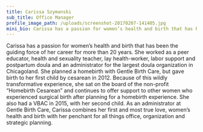 ```yaml
---
title: Carissa Szymanski
sub_title: Office Manager
profile_image_path: /uploads/screenshot-20170207-141405.jpg
mini_bio: Carissa has a passion for women’s health and birth that has been the guiding force of her career for more than 20 years.
---
```



Carissa has a passion for women’s health and birth that has been the guiding force of her career for more than 20 years. She worked as a peer educator, health and sexuality teacher, lay health-worker, labor support and postpartum doula and an administrator for the largest doula organization in Chicagoland. She planned a homebirth with Gentle Birth Care, but gave birth to her first child by cesarean in 2012. Because of this wildly transformative experience, she sat on the board of the non-profit “Homebirth Cesarean” and continues to offer support to other women who experienced surgical birth after planning for a homebirth experience. She also had a VBAC in 2015, with her second child. As an administrator at Gentle Birth Care, Carissa combines her first and most true love, women’s health and birth with her penchant for all things office, organization and strategic planning.